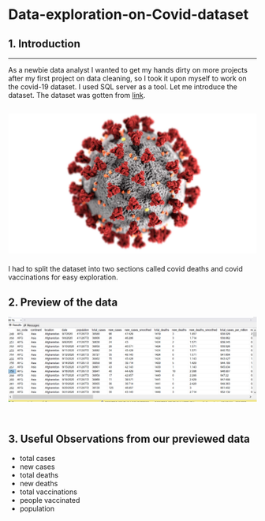 # Data-exploration-on-Covid-dataset

## 1. Introduction
---

As a newbie data analyst I wanted to get my hands dirty on more projects after my first project on data cleaning, 
so I took it upon myself to work on the covid-19 dataset. I used SQL server as a tool. Let me introduce the dataset. 
The dataset was gotten from [link](https://ourworldindata.org/covid-deaths).

![](https://github.com/Berry-of-Tech/Data-exploration-on-Covid-dataset-/blob/main/Covid-19%20image.jpg)
---
I had to split the dataset into two sections called covid deaths and covid vaccinations for easy exploration.

## 2. **Preview of the data**
![](https://github.com/Berry-of-Tech/Data-exploration-on-Covid-dataset-/blob/main/Covid%20deaths%20unclean%20data.png)

![]()

## 3. Useful Observations from our previewed data

- total cases
- new cases
- total deaths
- new deaths
- total vaccinations
- people vaccinated
- population




